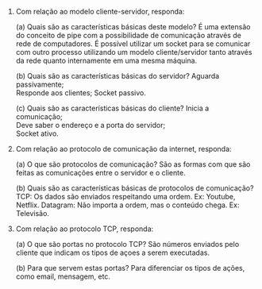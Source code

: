 1. Com relação ao modelo cliente-servidor, responda:

	(a) Quais são as características básicas deste modelo?
	É uma extensão do conceito de pipe com a possibilidade de comunicação através de rede de computadores.
	É possível utilizar um socket para se comunicar	com outro processo utilizando um modelo	cliente/servidor tanto através da rede quanto internamente em uma mesma máquina.	

	(b) Quais são as características básicas do servidor?
	Aguarda	passivamente;	
 	Responde aos clientes;
	Socket passivo.

	(c) Quais são as características básicas do cliente?
	Inicia a comunicação;	
	Deve saber o endereço e	a porta	do servidor;	
	Socket ativo.

2.  Com relação ao protocolo de comunicação da internet, responda:

	(a) O que são protocolos de comunicação?
	São as formas com que são feitas as comunicações entre o servidor e o cliente.

	(b) Quais são as características básicas de protocolos de comunicação?
	TCP: Os dados são enviados respeitando uma ordem. Ex: Youtube, Netflix.
	Datagram: Não importa a ordem, mas o conteúdo chega. Ex: Televisão.

3. Com relação ao protocolo TCP, responda:

	(a) O que são portas no protocolo TCP?
	São números enviados pelo cliente que indicam os tipos de açoes a serem executadas.

	(b) Para que servem estas portas?
	Para diferenciar os tipos de ações, como email, mensagem, etc.
